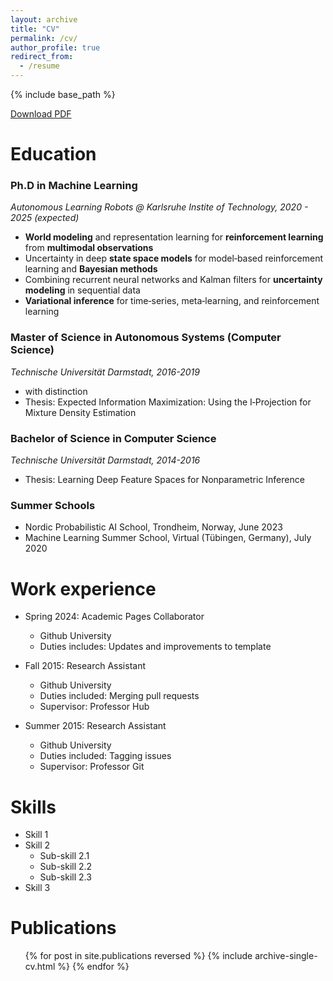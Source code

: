 ```yaml
---
layout: archive
title: "CV"
permalink: /cv/
author_profile: true
redirect_from:
  - /resume
---
```


{% include base_path %}

[Download PDF](https://pbecker93.github.io/files/cv_philipp_becker.pdf)


Education
======
### Ph.D in Machine Learning
*Autonomous Learning Robots @ Karlsruhe Instite of Technology, 2020 - 2025 (expected)*
* **World modeling** and representation learning for **reinforcement learning** from **multimodal observations**
* Uncertainty in deep **state space models** for model‑based reinforcement learning and **Bayesian methods**
* Combining recurrent neural networks and Kalman filters for **uncertainty modeling** in sequential data
* **Variational inference** for time‑series, meta‑learning, and reinforcement learning


### Master of Science in Autonomous Systems (Computer Science)
*Technische Universität Darmstadt, 2016-2019*
* with distinction
* Thesis: Expected Information Maximization: Using the I‑Projection for Mixture Density Estimation

### Bachelor of Science in Computer Science
*Technische Universität Darmstadt, 2014-2016*
* Thesis: Learning Deep Feature Spaces for Nonparametric Inference 

### Summer Schools
* Nordic Probabilistic AI School, Trondheim, Norway, June 2023
* Machine Learning Summer School, Virtual (Tübingen, Germany), July 2020


Work experience
======
* Spring 2024: Academic Pages Collaborator
  * Github University
  * Duties includes: Updates and improvements to template

* Fall 2015: Research Assistant
  * Github University
  * Duties included: Merging pull requests
  * Supervisor: Professor Hub

* Summer 2015: Research Assistant
  * Github University
  * Duties included: Tagging issues
  * Supervisor: Professor Git
  
Skills
======
* Skill 1
* Skill 2
  * Sub-skill 2.1
  * Sub-skill 2.2
  * Sub-skill 2.3
* Skill 3

Publications
======
  <ul>{% for post in site.publications reversed %}
    {% include archive-single-cv.html %}
  {% endfor %}</ul>
  
